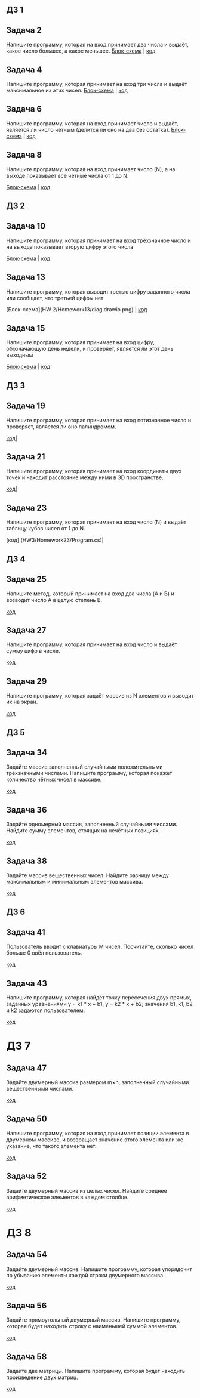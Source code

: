 ## ДЗ 1

## Задача 2

Напишите программу, которая на вход принимает два числа и выдаёт, какое число большее, а какое меньшее.
[Блок-схема](HW1/Homework2/diag.drawio.png) | [код](HW1/Homework2/Program.cs)

## Задача 4

Напишите программу, которая принимает на вход три числа и выдаёт максимальное из этих чисел.
[Блок-схема](HW1/Homework4/diag.drawio.png) | [код](HW1/Homework4/Program.cs)

## Задача 6

Напишите программу, которая на вход принимает число и выдаёт, является ли число чётным (делится ли оно на два без остатка).
[Блок-схема](HW1/Homework6/diag.drawio.png) | [код](HW1/Homework6/Program.cs)

## Задача 8

 Напишите программу, которая на вход принимает число (N), а на выходе показывает все чётные числа от 1 до N.

 [Блок-схема](HW1/Homework8/diag.drawio.png) | [код](HW1/Homework8/Program.cs)

 ## ДЗ 2
 
 ## Задача 10

 Напишите программу, которая принимает на 
 вход трёхзначное число и на выходе показывает вторую цифру этого числа

 [Блок-схема](HW2/Homework10/diag.drawio.png) | [код](HW2/Homework10/Program.cs)

 ## Задача 13

 Напишите программу, которая выводит третью цифру заданного числа или 
 сообщает, что третьей цифры нет

 [Блок-схема](HW 2/Homework13/diag.drawio.png) | [код](HW2/Homework13/Program.cs)

 ## Задача 15

 Напишите программу, которая принимает на вход цифру, 
 обозначающую день недели, и проверяет, является ли этот день выходным

 [Блок-схема](HW2/Homework15/diag.drawio.png) | [код](HW2/Homework15/Program.cs)

 ## ДЗ 3

 ## Задача 19

 Напишите программу, которая принимает на вход пятизначное число и проверяет, является ли оно палиндромом.

 [код](HW3/Homework19/Program.cs)|

 ## Задача 21

 Напишите программу, которая принимает на вход координаты двух точек и находит расстояние между ними в 3D пространстве.

 [код](HW3/Homework21/Program.cs)|


## Задача 23

 Напишите программу, которая принимает на вход число (N) и выдаёт таблицу кубов чисел от 1 до N.

 [код] (HW3/Homework23/Program.cs)|

## ДЗ 4

## Задача 25

 Напишите метод, который принимает на вход два числа (A и B) и возводит число A в целую степень B.

 [код](HW4/Homework25/Program.cs)

 ## Задача 27

 Напишите программу, которая принимает на вход число и выдаёт сумму цифр в числе.

 [код](HW4/Homework27/Program.cs)

 
 ## Задача 29

 Напишите программу, которая задаёт массив из N элементов и выводит их на экран.

 [код](HW4/Homework29/Program.cs)


 ## ДЗ 5

## Задача 34

 Задайте массив заполненный случайными положительными трёхзначными числами. Напишите программу, которая покажет количество чётных чисел в массиве.

 [код](HW5/Homework34/Program.cs)

 ## Задача 36

 Задайте одномерный массив, заполненный случайными числами. Найдите сумму элементов, стоящих на нечётных позициях.

 [код](HW5/Homework36/Program.cs)

 
 ## Задача 38

 Задайте массив вещественных чисел. Найдите разницу между максимальным и минимальным элементов массива.

 [код](HW5/Homework38/Program.cs)


## ДЗ 6

## Задача 41

 Пользователь вводит с клавиатуры M чисел. Посчитайте, сколько чисел больше 0 ввёл пользователь.

 [код](HW6/Homework41/Program.cs)

 ## Задача 43

 Напишите программу, которая найдёт точку пересечения двух прямых, заданных уравнениями y = k1 * x + b1, y = k2 * x + b2; значения b1, k1, b2 и k2 задаются пользователем.

 [код](HW6/Homework43/Program.cs)


 # ДЗ 7

## Задача 47

 Задайте двумерный массив размером m×n, заполненный случайными вещественными числами.

 [код](HW7/Homework47/Program.cs)

 ## Задача 50

 Напишите программу, которая на вход принимает позиции элемента в двумерном массиве, и возвращает значение этого элемента или же указание, что такого элемента нет.

 [код](HW7/Homework50/Program.cs)

 ## Задача 52

 Задайте двумерный массив из целых чисел. Найдите среднее арифметическое элементов в каждом столбце.

 [код](HW7/Homework52/Program.cs)


 # ДЗ 8

## Задача 54

 Задайте двумерный массив. Напишите программу, которая упорядочит по убыванию элементы каждой строки двумерного массива.

 [код](HW8/Homework54/Program.cs)

 ## Задача 56

 Задайте прямоугольный двумерный массив. Напишите программу, которая будет находить строку с наименьшей суммой элементов.

 [код](HW8/Homework56/Program.cs)

 ## Задача 58

 Задайте две матрицы. Напишите программу, которая будет находить произведение двух матриц.

 [код](HW8/Homework58/Program.cs)

